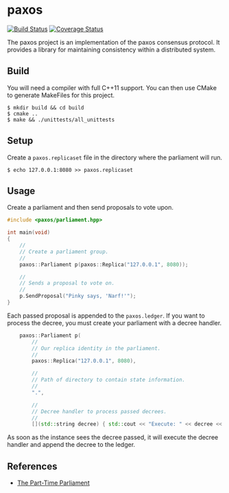 # paxos

[![Build Status](https://travis-ci.org/dgkimura/paxos.svg?branch=master)](https://travis-ci.org/dgkimura/paxos)
[![Coverage Status](https://coveralls.io/repos/github/dgkimura/paxos/badge.svg?branch=master)](https://coveralls.io/github/dgkimura/paxos?branch=master)

The paxos project is an implementation of the paxos consensus protocol. It
provides a library for maintaining consistency within a distributed system.


## Build
You will need a compiler with full C++11 support. You can then use CMake to
generate MakeFiles for this project.
```
$ mkdir build && cd build
$ cmake ..
$ make && ./unittests/all_unittests
```


## Setup
Create a `paxos.replicaset` file in the directory where the parliament will run.

```
$ echo 127.0.0.1:8080 >> paxos.replicaset
```


## Usage
Create a parliament and then send proposals to vote upon.

```cpp
#include <paxos/parliament.hpp>

int main(void)
{
    //
    // Create a parliament group.
    //
    paxos::Parliament p(paxos::Replica("127.0.0.1", 8080));

    //
    // Sends a proposal to vote on.
    //
    p.SendProposal("Pinky says, 'Narf!'");
}
```

Each passed proposal is appended to the `paxos.ledger`. If you want to process
the decree, you must create your parliament with a decree handler.

```cpp
    paxos::Parliament p(
        //
        // Our replica identity in the parliament.
        //
        paxos::Replica("127.0.0.1", 8080),

        //
        // Path of directory to contain state information.
        //
        ".",

        //
        // Decree handler to process passed decrees.
        //
        [](std::string decree) { std::cout << "Execute: " << decree << "\n"; });
```
As soon as the instance sees the decree passed, it will execute the decree
handler and append the decree to the ledger.


## References
- [The Part-Time Parliament](http://research.microsoft.com/en-us/um/people/lamport/pubs/lamport-paxos.pdf)
